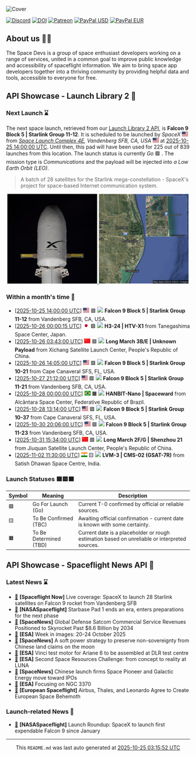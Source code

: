 ![Cover](https://raw.githubusercontent.com/TheSpaceDevs/Tutorials/main/assets/tsd_cover.png)


[![Discord](https://img.shields.io/badge/Discord-%237289DA.svg?style=for-the-badge&logo=discord&logoColor=white)](https://discord.gg/p7ntkNA)
[![DOI](https://img.shields.io/badge/DOI-10.5281/zenodo.15277896-blue.svg?style=for-the-badge)](https://doi.org/10.5281/zenodo.15277896)
[![Patreon](https://img.shields.io/badge/Patreon-F96854?style=for-the-badge&logo=patreon&logoColor=white)](https://www.patreon.com/TheSpaceDevs)
[![PayPal USD](https://img.shields.io/badge/PayPal-00457C?style=for-the-badge&logo=paypal&logoColor=white&label=USD)](https://www.paypal.com/donate/?hosted_button_id=UCPX4EL6E9JFA)
[![PayPal EUR](https://img.shields.io/badge/PayPal-00457C?style=for-the-badge&logo=paypal&logoColor=white&label=EUR)](https://www.paypal.com/donate/?hosted_button_id=5S7MGGWJJBHL6)

## About us 🧑‍🚀
The Space Devs is a group of space enthusiast developers working on a range of
services, united in a common goal to improve public knowledge and accessibility
of spaceflight information. We aim to bring space app developers together into a
thriving community by providing helpful data and tools, accessible to everyone
for free.

## API Showcase - Launch Library 2 🚀

### Next Launch ⌛
The next space launch, retrieved from our
<a href="https://thespacedevs.com/llapi">Launch Library 2 API</a>, is
**Falcon 9 Block 5 | Starlink Group 11-12**. It is scheduled to be launched by *SpaceX*
<img width="17" src="https://raw.githubusercontent.com/lipis/flag-icons/main/flags/4x3/us.svg" />
from *<a href="https://en.wikipedia.org/wiki/Vandenberg_Space_Launch_Complex_4#SLC-4E">Space Launch Complex 4E</a>, Vandenberg SFB, CA, USA*
<img width="17" src="https://raw.githubusercontent.com/lipis/flag-icons/main/flags/4x3/us.svg" />
at <a href="https://www.timeanddate.com/worldclock/fixedtime.html?iso=20251025T140000">2025-10-25 14:00:00 UTC</a>.  Until
then, this pad will have been used for 225
out of 839 launches from this location. The launch status is currently
*Go* 🟩 . The mission type is
*Communications* and the payload will be injected
into *a Low Earth Orbit
(LEO)*.
<br>
<blockquote>
  A batch of 28 satellites for the Starlink mega-constellation - SpaceX's project for space-based Internet communication system.
</blockquote>

<p float="left" align="center">
  <a href="https://en.wikipedia.org/wiki/Falcon_9" >
    <img alt="launch-image" width="49%" src="/profile/cache/launch_image.png" />
  </a>
  <a href="https://www.google.com/maps?q=34.632,-120.611" >
    <img alt="pad-location" width="49%" src="/profile/cache/new_pad_image.png"  />
  </a>
</p>

### Within a month's time 📅
- \[<a href="https://www.timeanddate.com/worldclock/fixedtime.html?iso=20251025T140000">2025-10-25 14:00:00 UTC</a>\]  <img width="17" src="https://raw.githubusercontent.com/lipis/flag-icons/main/flags/4x3/us.svg" /> 🟩  <a href="https://www.google.com/calendar/render?action=TEMPLATE&text=Falcon 9 Block 5 | Starlink Group 11-12&location=Vandenberg SFB, CA, USA&dates=20251025T140000Z%2F20251025T180000Z"><img border="0" width="15" src="https://upload.wikimedia.org/wikipedia/commons/a/a5/Google_Calendar_icon_%282020%29.svg"></a> **Falcon 9 Block 5 | Starlink Group 11-12** from Vandenberg SFB, CA, USA.
- \[<a href="https://www.timeanddate.com/worldclock/fixedtime.html?iso=20251026T000015">2025-10-26 00:00:15 UTC</a>\]  <img width="17" src="https://raw.githubusercontent.com/lipis/flag-icons/main/flags/4x3/jp.svg" /> 🟩  <a href="https://www.google.com/calendar/render?action=TEMPLATE&text=H3-24 | HTV-X1&location=Tanegashima Space Center, Japan&dates=20251026T000015Z%2F20251026T000015Z"><img border="0" width="15" src="https://upload.wikimedia.org/wikipedia/commons/a/a5/Google_Calendar_icon_%282020%29.svg"></a> **H3-24 | HTV-X1** from Tanegashima Space Center, Japan.
- \[<a href="https://www.timeanddate.com/worldclock/fixedtime.html?iso=20251026T034300">2025-10-26 03:43:00 UTC</a>\]  <img width="17" src="https://raw.githubusercontent.com/lipis/flag-icons/main/flags/4x3/cn.svg" /> 🟩  <a href="https://www.google.com/calendar/render?action=TEMPLATE&text=Long March 3B/E | Unknown Payload&location=Xichang Satellite Launch Center, People&#x27;s Republic of China&dates=20251026T034300Z%2F20251026T041300Z"><img border="0" width="15" src="https://upload.wikimedia.org/wikipedia/commons/a/a5/Google_Calendar_icon_%282020%29.svg"></a> **Long March 3B/E | Unknown Payload** from Xichang Satellite Launch Center, People's Republic of China.
- \[<a href="https://www.timeanddate.com/worldclock/fixedtime.html?iso=20251026T140500">2025-10-26 14:05:00 UTC</a>\]  <img width="17" src="https://raw.githubusercontent.com/lipis/flag-icons/main/flags/4x3/us.svg" /> 🟩  <a href="https://www.google.com/calendar/render?action=TEMPLATE&text=Falcon 9 Block 5 | Starlink Group 10-21&location=Cape Canaveral SFS, FL, USA&dates=20251026T140500Z%2F20251026T180500Z"><img border="0" width="15" src="https://upload.wikimedia.org/wikipedia/commons/a/a5/Google_Calendar_icon_%282020%29.svg"></a> **Falcon 9 Block 5 | Starlink Group 10-21** from Cape Canaveral SFS, FL, USA.
- \[<a href="https://www.timeanddate.com/worldclock/fixedtime.html?iso=20251027T211200">2025-10-27 21:12:00 UTC</a>\]  <img width="17" src="https://raw.githubusercontent.com/lipis/flag-icons/main/flags/4x3/us.svg" /> 🟩  <a href="https://www.google.com/calendar/render?action=TEMPLATE&text=Falcon 9 Block 5 | Starlink Group 11-21&location=Vandenberg SFB, CA, USA&dates=20251027T211200Z%2F20251028T011200Z"><img border="0" width="15" src="https://upload.wikimedia.org/wikipedia/commons/a/a5/Google_Calendar_icon_%282020%29.svg"></a> **Falcon 9 Block 5 | Starlink Group 11-21** from Vandenberg SFB, CA, USA.
- \[<a href="https://www.timeanddate.com/worldclock/fixedtime.html?iso=20251028T000000">2025-10-28 00:00:00 UTC</a>\]  <img width="17" src="https://raw.githubusercontent.com/lipis/flag-icons/main/flags/4x3/br.svg" /> 🟧  <a href="https://www.google.com/calendar/render?action=TEMPLATE&text=HANBIT-Nano | Spaceward&location=Alcântara Space Center, Federative Republic of Brazil&dates=20251028T000000Z%2F20251028T000000Z"><img border="0" width="15" src="https://upload.wikimedia.org/wikipedia/commons/a/a5/Google_Calendar_icon_%282020%29.svg"></a> **HANBIT-Nano | Spaceward** from Alcântara Space Center, Federative Republic of Brazil.
- \[<a href="https://www.timeanddate.com/worldclock/fixedtime.html?iso=20251028T131400">2025-10-28 13:14:00 UTC</a>\]  <img width="17" src="https://raw.githubusercontent.com/lipis/flag-icons/main/flags/4x3/us.svg" /> 🟩  <a href="https://www.google.com/calendar/render?action=TEMPLATE&text=Falcon 9 Block 5 | Starlink Group 10-37&location=Cape Canaveral SFS, FL, USA&dates=20251028T131400Z%2F20251028T171400Z"><img border="0" width="15" src="https://upload.wikimedia.org/wikipedia/commons/a/a5/Google_Calendar_icon_%282020%29.svg"></a> **Falcon 9 Block 5 | Starlink Group 10-37** from Cape Canaveral SFS, FL, USA.
- \[<a href="https://www.timeanddate.com/worldclock/fixedtime.html?iso=20251030T200600">2025-10-30 20:06:00 UTC</a>\]  <img width="17" src="https://raw.githubusercontent.com/lipis/flag-icons/main/flags/4x3/us.svg" /> 🟩  <a href="https://www.google.com/calendar/render?action=TEMPLATE&text=Falcon 9 Block 5 | Starlink Group 11-23&location=Vandenberg SFB, CA, USA&dates=20251030T200600Z%2F20251031T000600Z"><img border="0" width="15" src="https://upload.wikimedia.org/wikipedia/commons/a/a5/Google_Calendar_icon_%282020%29.svg"></a> **Falcon 9 Block 5 | Starlink Group 11-23** from Vandenberg SFB, CA, USA.
- \[<a href="https://www.timeanddate.com/worldclock/fixedtime.html?iso=20251031T153400">2025-10-31 15:34:00 UTC</a>\]  <img width="17" src="https://raw.githubusercontent.com/lipis/flag-icons/main/flags/4x3/cn.svg" /> 🟩  <a href="https://www.google.com/calendar/render?action=TEMPLATE&text=Long March 2F/G | Shenzhou 21&location=Jiuquan Satellite Launch Center, People&#x27;s Republic of China&dates=20251031T153400Z%2F20251031T161400Z"><img border="0" width="15" src="https://upload.wikimedia.org/wikipedia/commons/a/a5/Google_Calendar_icon_%282020%29.svg"></a> **Long March 2F/G | Shenzhou 21** from Jiuquan Satellite Launch Center, People's Republic of China.
- \[<a href="https://www.timeanddate.com/worldclock/fixedtime.html?iso=20251102T113000">2025-11-02 11:30:00 UTC</a>\]  <img width="17" src="https://raw.githubusercontent.com/lipis/flag-icons/main/flags/4x3/in.svg" /> 🟨  <a href="https://www.google.com/calendar/render?action=TEMPLATE&text=LVM-3 | CMS-02 (GSAT-7R)&location=Satish Dhawan Space Centre, India&dates=20251102T113000Z%2F20251102T153000Z"><img border="0" width="15" src="https://upload.wikimedia.org/wikipedia/commons/a/a5/Google_Calendar_icon_%282020%29.svg"></a> **LVM-3 | CMS-02 (GSAT-7R)** from Satish Dhawan Space Centre, India.


### Launch Statuses 🟩🟨🟧
<p align="center">
    <table class="tg">
    <thead>
      <tr>
        <th class="tg-0pky">Symbol</th>
        <th class="tg-0pky">Meaning</th>
        <th class="tg-0pky">Description</th>
      </tr>
    </thead>
    <tbody>
      <tr>
        <td class="tg-0pky">🟩</td>
        <td class="tg-0pky">Go For Launch (Go)</td>
        <td class="tg-0pky">Current T-0 confirmed by official or reliable sources.</td>
      </tr>
      <tr>
        <td class="tg-0pky">🟨</td>
        <td class="tg-0pky">To Be Confirmed (TBC)</td>
        <td class="tg-0pky">Awaiting official confirmation - current date is known with some certainty.</td>
      </tr>
      <tr>
        <td class="tg-0pky">🟧</td>
        <td class="tg-0pky">To Be Determined (TBD)</td>
        <td class="tg-0pky">Current date is a placeholder or rough estimation based on unreliable or interpreted sources.</td>
      </tr>
    </tbody>
    </table>
</p>

## API Showcase - Spaceflight News API 📰

### Latest News ⌛
- <a href="https://spaceflightnow.com/2025/10/24/live-coverage-spacex-to-launch-28-starlink-satellites-on-falcon-9-rocket-from-vandenberg-sfb-3/" >🔗</a> **[Spaceflight Now]** Live coverage: SpaceX to launch 28 Starlink satellites on Falcon 9 rocket from Vandenberg SFB
- <a href="https://www.nasaspaceflight.com/2025/10/pad-1-era-preparations-next-phase/" >🔗</a> **[NASASpaceflight]** Starbase Pad 1 ends an era, enters preparations for the next phase
- <a href="https://spacenews.com/global-defense-satcom-commercial-service-revenues-positioned-to-skyrocket-past-8-6-billion-by-2034/" >🔗</a> **[SpaceNews]** Global Defense Satcom Commercial Service Revenues Positioned to Skyrocket Past $8.6 Billion by 2034
- <a href="https://www.esa.int/About_Us/Week_in_images/Week_in_images_20-24_October_2025" >🔗</a> **[ESA]** Week in images: 20-24 October 2025
- <a href="https://spacenews.com/a-soft-power-strategy-to-preserve-non-sovereignty-from-chinese-land-claims-on-the-moon/" >🔗</a> **[SpaceNews]** A soft power strategy to preserve non-sovereignty from Chinese land claims on the moon
- <a href="https://www.esa.int/Enabling_Support/Space_Transportation/Vinci_test_motor_for_Ariane_6_to_be_assembled_at_DLR_test_centre" >🔗</a> **[ESA]** Vinci test motor for Ariane 6 to be assembled at DLR test centre
- <a href="https://www.esa.int/Science_Exploration/Human_and_Robotic_Exploration/Second_Space_Resources_Challenge_from_concept_to_reality_at_LUNA" >🔗</a> **[ESA]** Second Space Resources Challenge: from concept to reality at LUNA
- <a href="https://spacenews.com/chinese-launch-firms-space-pioneer-and-galactic-energy-move-toward-ipos/" >🔗</a> **[SpaceNews]** Chinese launch firms Space Pioneer and Galactic Energy move toward IPOs
- <a href="https://www.esa.int/ESA_Multimedia/Images/2025/10/Focusing_on_NGC_3370" >🔗</a> **[ESA]** Focusing on NGC 3370
- <a href="https://europeanspaceflight.com/airbus-thales-and-leonardo-agree-to-create-european-space-behemoth/" >🔗</a> **[European Spaceflight]** Airbus, Thales, and Leonardo Agree to Create European Space Behemoth


### Launch-related News 🚀

- <a href="https://www.nasaspaceflight.com/2025/10/launch-roundup-20252010/" >🔗</a> **[NASASpaceflight]** Launch Roundup: SpaceX to launch first expendable Falcon 9 since January


<hr>
  <div align="center">
  This <code>README.md</code> was last auto generated at <a href="https://www.timeanddate.com/worldclock/fixedtime.html?iso=20251025T031552">2025-10-25 03:15:52 UTC</a>
  <br>
  <!-- <a href="https://medium.com/@g.h.garrett" target="_blank">Learn to add space launches to your profile here!</a> -->
</div>